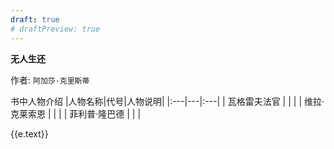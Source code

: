 ```yaml
---
draft: true
# draftPreview: true
---
```


<script setup>
import {data} from './data/无人生还.data.js'
</script>

**无人生还**

作者: `阿加莎·克里斯蒂`

书中人物介绍
|人物名称|代号|人物说明|
|:---|---|:---|
| 瓦格雷夫法官 |  |  |
| 维拉·克莱索恩 |  |  |
| 菲利普·隆巴德 |  |  |

<timeline class='timeline'>
  <timeline-item
    v-for="e in data"
    :timestamp="e.timestamp"
    :type="e.type"
    :size="e.size"
    :hollow="true"
    placement="top">
    {{e.text}}
  </timeline-item>
</timeline>